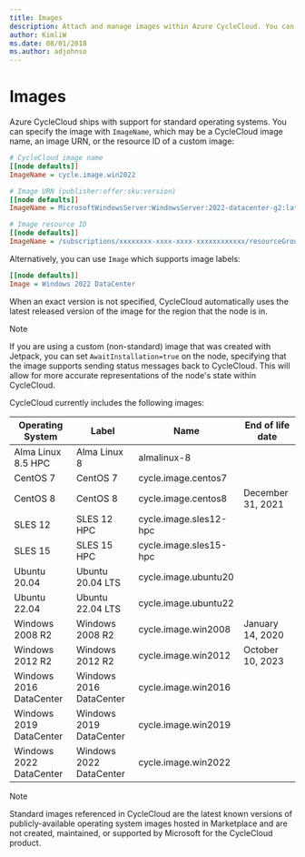```yaml
---
title: Images
description: Attach and manage images within Azure CycleCloud. You can specify standard operating systems using Image, ImageName, ImageId, or ImageUrl.
author: KimliW
ms.date: 08/01/2018
ms.author: adjohnso
---
```


# Images

Azure CycleCloud ships with support for standard operating systems. You can specify the image with `ImageName`, which may be a CycleCloud image name, an image URN, or the resource ID of a custom image: 

``` ini
# CycleCloud image name
[[node defaults]]
ImageName = cycle.image.win2022

# Image URN (publisher:offer:sku:version)
[[node defaults]]
ImageName = MicrosoftWindowsServer:WindowsServer:2022-datacenter-g2:latest

# Image resource ID
[[node defaults]]
ImageName = /subscriptions/xxxxxxxx-xxxx-xxxx-xxxxxxxxxxxx/resourceGroups/MyResourceGroup/providers/Microsoft.Compute/images/MyCustomImage
```

Alternatively, you can use `Image` which supports image labels:

``` ini
[[node defaults]]
Image = Windows 2022 DataCenter
```

When an exact version is not specified, CycleCloud automatically uses the latest released version of the image for the region that the node is in.

> [!NOTE]
If you are using a custom (non-standard) image that was created with Jetpack, you can set `AwaitInstallation=true` on the node, specifying that the image supports sending status messages back to CycleCloud. This will allow for more accurate representations of the node's state within CycleCloud.

CycleCloud currently includes the following images:

| Operating System | Label | Name | End of life date |
| ---------------- | ------|------| ---------------- |
| Alma Linux 8.5 HPC | Alma Linux 8 | almalinux-8 | |
| CentOS 7         | CentOS 7     | cycle.image.centos7   | |
| CentOS 8         | CentOS 8     | cycle.image.centos8   | December 31, 2021 |
| SLES 12     | SLES 12 HPC    | cycle.image.sles12-hpc  | |
| SLES 15     | SLES 15 HPC    | cycle.image.sles15-hpc  | |
| Ubuntu 20.04     | Ubuntu 20.04 LTS    | cycle.image.ubuntu20  | |
| Ubuntu 22.04     | Ubuntu 22.04 LTS    | cycle.image.ubuntu22  | |
| Windows 2008 R2  | Windows 2008 R2 | cycle.image.win2008   | January 14, 2020 |
| Windows 2012 R2  | Windows 2012 R2 | cycle.image.win2012   | October 10, 2023 |
| Windows 2016 DataCenter | Windows 2016 DataCenter | cycle.image.win2016   | |
| Windows 2019 DataCenter | Windows 2019 DataCenter | cycle.image.win2019   | |
| Windows 2022 DataCenter | Windows 2022 DataCenter | cycle.image.win2022   | |

> [!NOTE]
> Standard images referenced in CycleCloud are the latest known versions of publicly-available operating system images hosted in Marketplace and are not created, maintained, or supported by Microsoft for the CycleCloud product.
